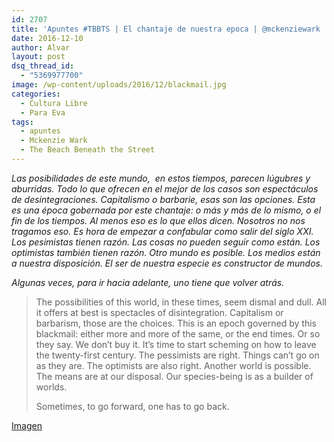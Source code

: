 ```yaml
---
id: 2707
title: 'Apuntes #TBBTS | El chantaje de nuestra epoca | @mckenziewark '
date: 2016-12-10
author: Alvar
layout: post
dsq_thread_id:
  - "5369977700"
image: /wp-content/uploads/2016/12/blackmail.jpg
categories:
  - Cultura Libre
  - Para Eva
tags:
  - apuntes
  - Mckenzie Wark
  - The Beach Beneath the Street
---
```

<i>Las posibilidades de este mundo,  en estos tiempos, parecen lúgubres y aburridas. Todo lo que ofrecen en el mejor de los casos son espectáculos de desintegraciones. Capitalismo o barbarie, esas son las opciones. Esta es una época gobernada por este chantaje: o más y más de lo mismo, o el fin de los tiempos. Al menos eso es lo que ellos dicen. Nosotros no nos tragamos eso. Es hora de empezar a confabular como salir del siglo XXI. Los pesimistas tienen razón. Las cosas no pueden seguir como están. Los optimistas también tienen razón. Otro mundo es posible. Los medios están a nuestra disposición. El ser de nuestra especie es constructor de mundos.</i>

<i>Algunas veces, para ir hacia adelante, uno tiene que volver atrás. </i>
<blockquote>The possibilities of this world, in these times, seem dismal and dull. All it offers at best is spectacles of disintegration. Capitalism or barbarism, those are the choices. This is an epoch governed by this blackmail: either more and more of the same, or the end times. Or so they say. We don’t buy it. It’s time to start scheming on how to leave the twenty-first century. The pessimists are right. Things can’t go on as they are. The optimists are also right. Another world is possible. The means are at our disposal. Our species-being is as a builder of worlds.

Sometimes, to go forward, one has to go back.</blockquote>
<a href="https://soundcloud.com/blackmail/sets/tempo-tempo" target="_blank">Imagen</a>